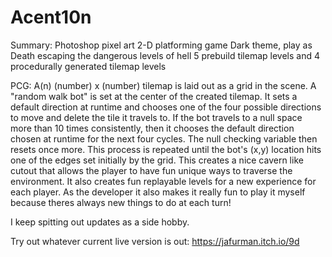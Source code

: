 # Acent10n

Summary:
Photoshop pixel art 2-D platforming game
Dark theme, play as Death escaping the dangerous levels of hell
5 prebuild tilemap levels and 4 procedurally generated tilemap levels

PCG: A(n) (number) x (number) tilemap is laid out as a grid in the scene. A "random walk bot" is set at the center of the created tilemap. It sets a default direction at runtime and chooses one of the four possible directions to move and delete the tile it travels to. If the bot travels to a null space more than 10 times consistently, then it chooses the default direction chosen at runtime for the next four cycles. The null checking variable then resets once more. This process is repeated until the bot's (x,y) location hits one of the edges set initially by the grid. This creates a nice cavern like cutout that allows the player to have fun unique ways to traverse the environment. It also creates fun replayable levels for a new experience for each player. As the developer it also makes it really fun to play it myself because theres always new things to do at each turn! 

I keep spitting out updates as a side hobby. 

Try out whatever current live version is out: https://jafurman.itch.io/9d

